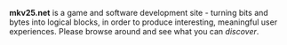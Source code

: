 **mkv25.net** is a game and software development site - turning bits and bytes into logical blocks, in order to produce interesting, meaningful user experiences. Please browse around and see what you can *discover*.
